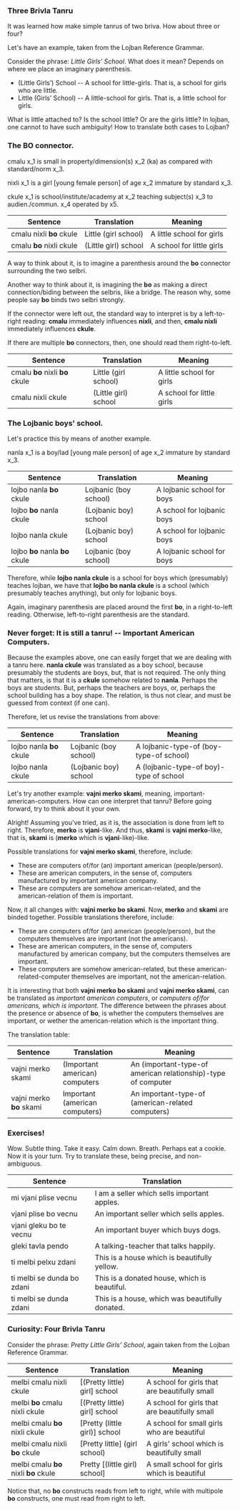 ### Three Brivla Tanru

It was learned how make simple tanrus of two briva. How about three or four?

Let's have an example, taken from the Lojban Reference Grammar.

Consider the phrase: *Little Girls’ School*. What does it mean? Depends on where we place an imaginary parenthesis.
 * (Little Girls’) School  -- A school for little-girls. That is, a school for girls who are little.
 * Little (Girls’ School)  -- A little-school for girls. That is, a little school for girls.

What is little attached to? Is the school little? Or are the girls little?
In lojban, one cannot to have such ambiguity!
How to translate both cases to Lojban?


### The BO connector.

<span class="definition-head">cmalu</span> x_1 is small in property/dimension(s) x_2 (ka) as compared with standard/norm x_3.

<span class="definition-head">nixli</span> x_1 is a girl [young female person] of age x_2 immature by standard x_3.

<span class="definition-head">ckule</span> x_1 is school/institute/academy at x_2 teaching subject(s) x_3 to audien./commun. x_4 operated by x5.


|Sentence|Translation|Meaning|
|--------|-----------|-----------------|
|cmalu nixli **bo** ckule| Little (girl school) | A little school for girls |
|cmalu **bo** nixli ckule| (Little girl) school | A school for little girls |

A way to think about it, is to imagine a parenthesis around the **bo** connector surrounding the two selbri.

Another way to think about it, is imagining the **bo** as making a direct connection/biding between the selbris, like a bridge.
The reason why, some people say **bo** binds two selbri strongly.

If the connector were left out, the standard way to interpret is by a left-to-right reading:
**cmalu** immediately influences **nixli**, and then,
**cmalu nixli** immediately influences **ckule**.

If there are multiple **bo** connectors, then, one should read them right-to-left.

|Sentence|Translation|Meaning|
|--------|-----------|-----------------|
|cmalu **bo** nixli **bo** ckule| Little (girl school) | A little school for girls |
|cmalu nixli ckule| (Little girl) school | A school for little girls |


### The Lojbanic boys' school.
Let's practice this by means of another example.

<span class="definition-head">nanla</span> x_1 is a boy/lad [young male person] of age x_2 immature by standard x_3.

|Sentence|Translation|Meaning|
|--------|-----------|-----------------|
|lojbo nanla **bo** ckule| Lojbanic (boy school) | A lojbanic school for boys |
|lojbo **bo** nanla ckule| (Lojbanic boy) school | A school for lojbanic boys |
|lojbo nanla ckule| (Lojbanic boy) school | A school for lojbanic boys |
|lojbo **bo** nanla **bo** ckule| Lojbanic (boy school) | A lojbanic school for boys |

Therefore, while **lojbo nanla ckule** is a school for boys which (presumably) teaches lojban,
we have that **lojbo bo nanla ckule** is a school (which presumably teaches anything), but only for lojbanic boys.

Again, imaginary parenthesis are placed around the first **bo**, in a right-to-left reading. Otherwise, left-to-right parenthesis are the standard.


### Never forget: It is still a tanru! -- Important American Computers.
Because the examples above, one can easily forget that we are dealing with a tanru here.
**nanla ckule** was translated as a boy school, because presumably the students are boys, but, that is not required.
The only thing that matters, is that it is a **ckule** somehow related to **nanla**. Perhaps the boys are students.
But, perhaps the teachers are boys, or, perhaps the school building has a boy shape.
The relation, is thus not clear, and must be guessed from context (if one can).

Therefore, let us revise the translations from above:

|Sentence|Translation|Meaning|
|--------|-----------|-----------------|
|lojbo nanla **bo** ckule| Lojbanic (boy school) | A lojbanic-type-of (boy-type-of school) |
|lojbo nanla ckule| (Lojbanic boy) school | A (lojbanic-type-of boy)-type of school |


Let's try another example: **vajni merko skami**, meaning, important-american-computers. How can one interpret that tanru?
Before going forward, try to think about it your own.

Alright! Assuming you've tried, as it is, the association is done from left to right. Therefore, **merko** is **vjani**-like.
And thus, **skami** is **vajni merko**-like, that is, **skami** is (**merko** which is **vjani**-like)-like.

Possible translations for **vajni merko skami**, therefore, include:
 * These are computers of/for (an) important american (people/person).
 * These are american computers, in the sense of, computers manufactured by important american company.
 * These are computers are somehow american-related, and the american-relation of them is important.


Now, it all changes with: **vajni merko bo skami**.
Now, **merko** and **skami** are binded together.
Possible translations therefore, include:
 * These are computers of/for (an) american (people/person), but the computers themselves are important (not the americans).
 * These are american computers, in the sense of, computers manufactured by american company, but the computers themselves are important.
 * These computers are somehow american-related, but these american-related-computer themselves are important, not the american-relation.

It is interesting that both **vajni merko bo skami** and **vajni merko skami**,
can be translated as *important american computers*, or *computers of/for americans, which is important*. 
The difference between the phrases about the presence or absence of **bo**, is whether the computers themselves are important, or wether the american-relation which is the important thing.

The translation table:

|Sentence|Translation|Meaning|
|--------|-----------|-----------------|
|vajni merko skami| (Important american) computers | An (important-type-of american relationship)-type of computer |
|vajni merko **bo** skami| Important (american computers) | An important-type-of (american-related computers) |


### Exercises!
Wow. Subtle thing. Take it easy. Calm down. Breath. Perhaps eat a cookie.
Now it is your turn. Try to translate these, being precise, and non-ambiguous.


<!--- TODO: Definitly to show more examples. Perhaps full phrases. --->
|Sentence|Translation|
|--------|-----------|
|mi vjani plise vecnu|<span class="spoiler-answer">I am a seller which sells important apples.</span>|
|vjani plise bo vecnu|<span class="spoiler-answer">An important seller which sells apples.</span>|
|vjani gleku bo te vecnu|<span class="spoiler-answer">An important buyer which buys dogs.</span>|
|gleki tavla pendo|<span class="spoiler-answer">A talking-teacher that talks happily.</span>|
|ti melbi pelxu zdani|<span class="spoiler-answer">This is a house which is beautifully yellow.</span>|
|ti melbi se dunda bo zdani|<span class="spoiler-answer">This is a donated house, which is beautiful.</span>|
|ti melbi se dunda zdani|<span class="spoiler-answer">This is a house, which was beautifully donated.</span>|

<!--- TODO: Reverse examples: Translate from English to Lojban --->


<!--- To consider remove the four brivla tanru from here. It may be too complex. --->
<!--- To consider give four brivla Tanru in Tanru 4. But.. Tanru 4 should be more than 'bo' right? --->
### Curiosity: Four Brivla Tanru
Consider the phrase: *Pretty Little Girls’ School*, again taken from the Lojban Reference Grammar.

|Sentence|Translation|Meaning|
|--------|-----------|-----------------|
|melbi cmalu nixli ckule| [(Pretty little) girl] school | A school for girls that are beautifully small |
|melbi **bo** cmalu nixli ckule| [(Pretty little) girl] school | A school for girls that are beautifully small |
|melbi cmalu **bo** nixli ckule| [Pretty (little girl)] school | A school for small girls who are beautiful|
|melbi cmalu nixli **bo** ckule| [Pretty little] (girl school) | A girls' school which is beautifully small |
|melbi cmalu **bo** nixli **bo** ckule| Pretty [(little girl) school] | A small school for girls which is beautiful|

Notice that, no **bo** constructs reads from left to right, while with multipole **bo** constructs, one must read from right to left.
